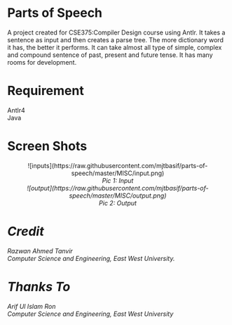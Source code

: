 # Parts of Speech 
A project created for CSE375:Compiler Design course using Antlr. It takes a sentence as input and then creates a parse tree. The more dictionary word it has, the better it performs. It can take almost all type of simple, complex and compound sentence of past, present and future tense. It has many rooms for development. 

# Requirement 
  Antlr4<br>
  Java 
# Screen Shots
<center>
  ![inputs](https://raw.githubusercontent.com/mjtbasif/parts-of-speech/master/MISC/input.png)
  <br>
  <i> Pic 1: Input <i>
    <br>
    ![output](https://raw.githubusercontent.com/mjtbasif/parts-of-speech/master/MISC/output.png)
    <br>
    <i>Pic 2: Output</i> 
  </center>

# Credit 
Razwan Ahmed Tanvir <br>
Computer Science and Engineering, East West University.

# Thanks To 
Arif Ul Islam Ron <br>
Computer Science and Engineering, East West University
